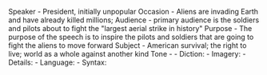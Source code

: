 Speaker - President, initially unpopular
Occasion - Aliens are invading Earth and have already killed millions; 
Audience - primary audience is the soldiers and pilots about to fight the "largest aerial strike in history"
Purpose  - The purpose of the speech is to inspire the pilots and soldiers that are going to fight the aliens to move forward
Subject - American survival; the right to live; world as a whole against another kind
Tone - 
	- Diction: 
	- Imagery:
	- Details: 
	- Language:
	- Syntax:
